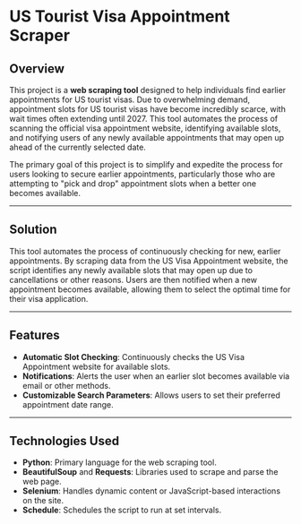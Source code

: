 # US Tourist Visa Appointment Scraper

## Overview

This project is a **web scraping tool** designed to help individuals find earlier appointments for US tourist visas. Due to overwhelming demand, appointment slots for US tourist visas have become incredibly scarce, with wait times often extending until 2027. This tool automates the process of scanning the official visa appointment website, identifying available slots, and notifying users of any newly available appointments that may open up ahead of the currently selected date.

The primary goal of this project is to simplify and expedite the process for users looking to secure earlier appointments, particularly those who are attempting to "pick and drop" appointment slots when a better one becomes available.

---

## Solution

This tool automates the process of continuously checking for new, earlier appointments. By scraping data from the US Visa Appointment website, the script identifies any newly available slots that may open up due to cancellations or other reasons. Users are then notified when a new appointment becomes available, allowing them to select the optimal time for their visa application.

---

## Features

- **Automatic Slot Checking**: Continuously checks the US Visa Appointment website for available slots.
- **Notifications**: Alerts the user when an earlier slot becomes available via email or other methods.
- **Customizable Search Parameters**: Allows users to set their preferred appointment date range.

---

## Technologies Used

- **Python**: Primary language for the web scraping tool.
- **BeautifulSoup** and **Requests**: Libraries used to scrape and parse the web page.
- **Selenium**: Handles dynamic content or JavaScript-based interactions on the site.
- **Schedule**: Schedules the script to run at set intervals.

